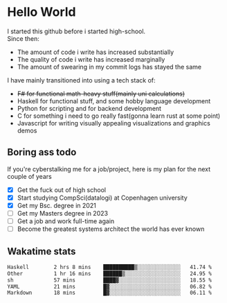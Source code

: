 # Hello World

I started this github before i started high-school.  
Since then:
- The amount of code i write has increased substantially
- The quality of code i write has increased marginally
- The amount of swearing in my commit logs has stayed the same

I have mainly transitioned into using a tech stack of:
- ~~F# for functional math-heavy stuff(mainly uni calculations)~~
- Haskell for functional stuff, and some hobby language development
- Python for scripting and for backend development
- C for something i need to go really fast(gonna learn rust at some point)
- Javascript for writing visually appealing visualizations and graphics demos

## Boring ass todo
If you're cyberstalking me for a job/project, here is my plan for the next couple of years
- [x] Get the fuck out of high school
- [x] Start studying CompSci(datalogi) at Copenhagen university
- [x] Get my Bsc. degree in 2021
- [ ] Get my Masters degree in 2023
- [ ] Get a job and work full-time again
- [ ] Become the greatest systems architect the world has ever known

## Wakatime stats
<!--START_SECTION:waka-->

```txt
Haskell        2 hrs 8 mins    ██████████▒░░░░░░░░░░░░░░   41.74 %
Other          1 hr 16 mins    ██████▒░░░░░░░░░░░░░░░░░░   24.95 %
sh             57 mins         ████▓░░░░░░░░░░░░░░░░░░░░   18.55 %
YAML           21 mins         █▓░░░░░░░░░░░░░░░░░░░░░░░   06.82 %
Markdown       18 mins         █▓░░░░░░░░░░░░░░░░░░░░░░░   06.11 %
```

<!--END_SECTION:waka-->
